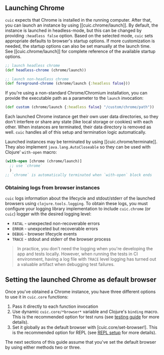 ## Launching Chrome

`cuic` expects that Chrome is installed in the running computer. After 
that, you can launch an instance by using [[cuic.chrome/launch]]. By
default, the instance is launched in headless-mode, but this can be 
changed by providing `:headless false` option. Based on the selected
mode, `cuic` sets appropriate defaults to browser's startup options.
If more customization is needed, the startup options can also be set
manually at the launch time. See [[cuic.chrome/launch]] for complete
reference of the available startup options.

```clojure 
;; launch headless chrome
(def headless-chrome (chrome/launch))

;; launch non-headless chrome
(def foreground-chrome (chrome/launch {:headless false}))
```

If you're using a non-standard Chrome/Chromium installation, you can
provide the executable path as a parameter to the `launch` invocation:

```clojure 
(def custom (chrome/launch {:headless false} "/custom/chrome/path"))
```

Each launched Chrome instance get their own user data directories, so 
they don't interfere or share any state (like local storage or cookies) 
with each other. When instances are terminated, their data directory is 
removed as well. `cuic` handles all of this setup and termination 
logic automatically.

Launched instances may be terminated by using [[cuic.chrome/terminate]].
They also implement `java.lang.AutoCloseable` so they can be used with
Clojure' `with-open` macro:

```clojure  
(with-open [chrome (chrome/launch)]
  ;; use `chrome`
  )
;; `chrome` is automatically terminated when `with-open` block ends
``` 

### Obtaining logs from browser instances

`cuic` logs information about the lifecycle and stdout/stderr of the 
launched browsers using `clojure.tools.logging`. To obtain these logs,
you must configure your logging library implementation to include 
`cuic.chrome` (or `cuic`) logger with the desired logging level:

   * `FATAL` - unexpected non-recoverable errors
   * `ERROR` - unexpceted but recoverable errors
   * `DEBUG` - browser lifecycle events
   * `TRACE` - stdout and stderr of the browser process

> In practice, you don't need the logging when you're developing the app
> and tests locally. However, when running the tests in CI environment,
> having a log file with `TRACE` level logging has turned out a valuable
> artifact when debugging test failures.

## Setting the launched Chrome as default browser

Once you've obtained a Chrome instance, you have three different options 
to use it in `cuic.core` functions:

1. Pass it directly to each function invocation
2. Use dynamic `cuic.core/*browser*` variable and Clojure's `binding` macro. 
   This is the recommended option for test runs (see [testing guide](./tests.md) 
   for more details).
3. Set it globally as the default browser with [cuic.core/set-browser!]. 
   This is the recommended option for REPL (see [REPL setup](./repl.md) for 
   more details).

The next sections of this guide assume that you've set the default 
browser by using either methods two or three.
